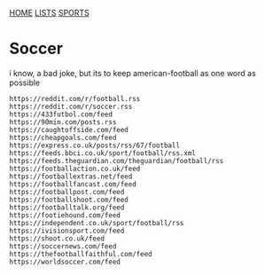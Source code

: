 [HOME](/)
[LISTS](/lists)
[SPORTS](..)

# Soccer
i know, a bad joke, but its to keep american-football as one word as possible

```
https://reddit.com/r/football.rss
https://reddit.com/r/soccer.rss
https://433futbol.com/feed
https://90min.com/posts.rss
https://caughtoffside.com/feed
https://cheapgoals.com/feed
https://express.co.uk/posts/rss/67/football
https://feeds.bbci.co.uk/sport/football/rss.xml
https://feeds.theguardian.com/theguardian/football/rss
https://footballaction.co.uk/feed
https://footballextras.net/feed
https://footballfancast.com/feed
https://footballpost.com/feed
https://footballshoot.com/feed
https://footballtalk.org/feed
https://footiehound.com/feed
https://independent.co.uk/sport/football/rss
https://ivisionsport.com/feed
https://shoot.co.uk/feed
https://soccernews.com/feed
https://thefootballfaithful.com/feed
https://worldsoccer.com/feed
```